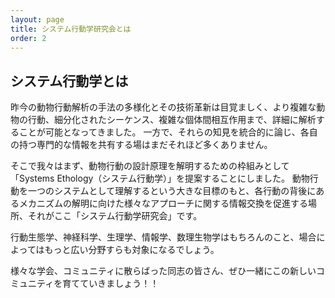 ```yaml
---
layout: page
title: システム行動学研究会とは
order: 2
---
```

## システム行動学とは
昨今の動物行動解析の手法の多様化とその技術革新は目覚ましく、より複雑な動物の行動、細分化されたシーケンス、複雑な個体間相互作用まで、詳細に解析することが可能となってきました。
一方で、それらの知見を統合的に論じ、各自の持つ専門的な情報を共有する場はまだそれほど多くありません。

そこで我々はまず、動物行動の設計原理を解明するための枠組みとして「Systems Ethology（システム行動学）」を提案することにしました。
動物行動を一つのシステムとして理解するという大きな目標のもと、各行動の背後にあるメカニズムの解明に向けた様々なアプローチに関する情報交換を促進する場所、それがここ「システム行動学研究会」です。

行動生態学、神経科学、生理学、情報学、数理生物学はもちろんのこと、場合によってはもっと広い分野すらも対象になるでしょう。

様々な学会、コミュニティに散らばった同志の皆さん、ぜひ一緒にこの新しいコミュニティを育てていきましょう！！
